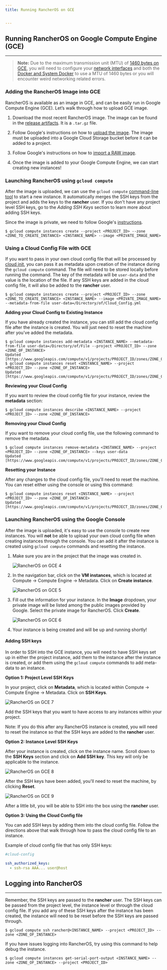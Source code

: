 ```yaml
---
title: Running RancherOS on GCE


---
```

## Running RancherOS on Google Compute Engine (GCE)
----

> **Note:** Due to the maximum transmission unit (MTU) of [1460 bytes on GCE](https://cloud.google.com/compute/docs/troubleshooting#packetfragmentation), you will need to configure your [network interfaces]({{page.osbaseurl}}/networking/interfaces/) and both the [Docker and System Docker]({{page.osbaseurl}}/configuration/docker/) to use a MTU of 1460 bytes or you will encounter weird networking related errors.

### Adding the RancherOS Image into GCE

RancherOS is available as an image in GCE, and can be easily run in Google Compute Engine (GCE).  Let’s walk through how to upload GCE image.

1. Download the most recent RancherOS image. The image can be found in the [release artifacts](https://github.com/rancher/os/releases). It is a `.tar.gz` file.

2. Follow Google's instructions on how to [upload the image](https://cloud.google.com/compute/docs/tutorials/building-images#publishingimage). The image must be uploaded into a Google Cloud Storage bucket before it can be added to a project.

3. Follow Google's instructions on how to [import a RAW image](https://cloud.google.com/compute/docs/images/import-existing-image#use_saved_image).

4. Once the image is added to your Google Compute Engine, we can start creating new instances!

### Launching RancherOS using `gcloud compute`

After the image is uploaded, we can use the `gcloud compute` [command-line tool](https://cloud.google.com/compute/docs/gcloud-compute/) to start a new instance. It automatically merges the SSH keys from the project and adds the keys to the **rancher** user. If you don't have any project level SSH keys, go to the _Adding SSH Keys_ section to learn more about adding SSH keys.

Since the image is private, we need to follow Google's [instructions](https://cloud.google.com/compute/docs/creating-custom-image#start_an_instance_from_a_custom_image).

```
$ gcloud compute instances create --project <PROJECT_ID> --zone <ZONE_TO_CREATE_INSTANCE> <INSTANCE_NAME> --image <PRIVATE_IMAGE_NAME>
```

### Using a Cloud Config File with GCE

If you want to pass in your own cloud config file that will be processed by [cloud init]({{page.osbaseurl}}/configuration/#cloud-config), you can pass it as metadata upon creation of the instance during the `gcloud compute` command. The file will need to be stored locally before running the command. The key of the metadata will be `user-data` and the value is the location of the file. If any SSH keys are added in the cloud config file, it will also be added to the **rancher** user.

```
$ gcloud compute instances create --project <PROJECT_ID> --zone <ZONE_TO_CREATE_INSTANCE> <INSTANCE_NAME> --image <PRIVATE_IMAGE_NAME> --metadata-from-file user-data=/Directory/of/Cloud_Config.yml
```

**Adding your Cloud Config to Existing Instance**

If you have already created the instance, you can still add the cloud config file after the instance is created. You will just need to reset the machine after you've added the metadata.

```
$ gcloud compute instances add-metadata <INSTANCE_NAME> --metadata-from-file user-data=/Directory/of/File --project <PROJECT_ID> --zone <ZONE_OF_INSTANCE>
Updated [https://www.googleapis.com/compute/v1/projects/PROJECT_ID/zones/ZONE_OF_INSTANCE/instances/INSTANCE_NAME].
$ gcloud compute instances reset <INSTANCE_NAME> --project <PROJECT_ID> --zone <ZONE_OF_INSTANCE>
Updated [https://www.googleapis.com/compute/v1/projects/PROJECT_ID/zones/ZONE_OF_INSTANCE/instances/INSTANCE_NAME].
```

**Reviewing your Cloud Config**

If you want to review the cloud config file for your instance, review the **metadata** section:

```
$ gcloud compute instances describe <INSTANCE_NAME> --project <PROJECT_ID> --zone <ZONE_OF_INSTANCE>
```

**Removing your Cloud Config**

If you want to remove your cloud config file, use the following command to remove the metadata.

```
$ gcloud compute instances remove-metadata <INSTANCE_NAME> --project <PROJECT_ID> --zone <ZONE_OF_INSTANCE> --keys user-data
Updated [https://www.googleapis.com/compute/v1/projects/PROJECT_ID/zones/ZONE_OF_INSTANCE/instances/INSTANCE_NAME].
```

**Resetting your Instance**

After any changes to the cloud config file, you'll need to reset the machine. You can reset either using the console or using this command:

```
$ gcloud compute instances reset <INSTANCE_NAME> --project <PROJECT_ID> --zone <ZONE_OF_INSTANCE>
Updated [https://www.googleapis.com/compute/v1/projects/PROJECT_ID/zones/ZONE_OF_INSTANCE/instances/INSTANCE_NAME].
```

### Launching RancherOS using the Google Console

After the image is uploaded, it's easy to use the console to create new instances. You will **not** be able to upload your own cloud config file when creating instances through the console. You can add it after the instance is created using `gcloud compute` commands and resetting the instance.

1. Make sure you are in the project that the image was created in.

    ![RancherOS on GCE 4]({{site.baseurl}}/one-point-x/img/os/Rancher_gce4.png)

2. In the navigation bar, click on the **VM instances**, which is located at Compute -> Compute Engine -> Metadata.  Click on **Create instance**.

    ![RancherOS on GCE 5]({{site.baseurl}}/one-point-x/img/os/Rancher_gce5.png)

2.  Fill out the information for your instance. In the **Image** dropdown, your private image will be listed among the public images provided by Google. Select the private image for RancherOS. Click **Create**.

    ![RancherOS on GCE 6]({{site.baseurl}}/one-point-x/img/os/Rancher_gce6.png)

3. Your instance is being created and will be up and running shortly!

#### Adding SSH keys

In order to SSH into the GCE instance, you will need to have SSH keys set up in either the project instance, add them to the instance after the instance is created, or add them using the `gcloud compute` commands to add meta-data to an instance.

**Option 1: Project Level SSH Keys**

In your project, click on **Metadata**, which is located within Compute -> Compute Engine -> Metadata. Click on **SSH Keys**.

![RancherOS on GCE 7]({{site.baseurl}}/one-point-x/img/os/Rancher_gce7.png)

Add the SSH keys that you want to have access to any instances within your project.

Note: If you do this after any RancherOS instance is created, you will need to reset the instance so that the SSH keys are added to the **rancher** user.

**Option 2: Instance Level SSH Keys**

After your instance is created, click on the instance name. Scroll down to the **SSH Keys** section and click on **Add SSH key**. This key will only be applicable to the instance.

![RancherOS on GCE 8]({{site.baseurl}}/one-point-x/img/os/Rancher_gce8.png)

After the SSH keys have been added, you'll need to reset the machine, by clicking **Reset**.

![RancherOS on GCE 9]({{site.baseurl}}/one-point-x/img/os/Rancher_gce9.png)

After a little bit, you will be able to SSH into the box using the **rancher** user.

**Option 3: Using the Cloud Config file**

You can add SSH keys by adding them into the cloud config file. Follow the directions above that walk through how to pass the cloud config file to an instance.

Example of cloud config file that has only SSH keys:

```yaml
#cloud-config

ssh_authorized_keys:
  - ssh-rsa AAA... user@host
```

## Logging into RancherOS
----

Remember, the SSH keys are passed to the **rancher** user. The SSH keys can be passed from the project level, the instance level or through the cloud config file. If you add any of these SSH keys after the instance has been created, the instance will need to be reset before the SSH keys are passed through.

```
$ gcloud compute ssh rancher@<INSTANCE_NAME> --project <PROJECT_ID> --zone <ZONE_OF_INSTANCE>
```

If you have issues logging into RancherOS, try using this command to help debug the instance.

```
$ gcloud compute instances get-serial-port-output <INSTANCE_NAME> --zone <ZONE_OF_INSTANCE> --project <PROJECT_ID>
```
